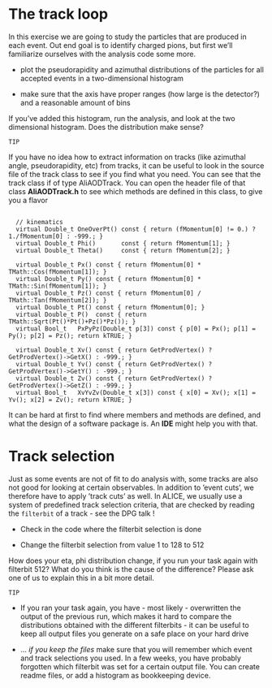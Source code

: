 # The track loop

In this exercise we are going to study the particles that are produced in each event. Out end goal is to identify charged pions, but first we’ll familiarize ourselves with the analysis code some more.

* plot the pseudorapidity and azimuthal distributions of the particles for all accepted events in a two-dimensional histogram

* make sure that the axis have proper ranges (how large is the detector?) and a reasonable amount of bins

If you’ve added this histogram, run the analysis, and look at the two dimensional histogram. Does the distribution make sense?

`TIP`

If you have no idea how to extract information on tracks (like azimuthal angle, pseudorapidity, etc) from tracks, it can be useful to look in the source file of the track class to see if you find what you need. You can see that the track class if of type AliAODTrack. You can open the header file of that class **AliAODTrack.h** to see which methods are defined in this class, to give you a flavor

```

  // kinematics
  virtual Double_t OneOverPt() const { return (fMomentum[0] != 0.) ? 1./fMomentum[0] : -999.; }
  virtual Double_t Phi()       const { return fMomentum[1]; }
  virtual Double_t Theta()     const { return fMomentum[2]; }
  
  virtual Double_t Px() const { return fMomentum[0] * TMath::Cos(fMomentum[1]); }
  virtual Double_t Py() const { return fMomentum[0] * TMath::Sin(fMomentum[1]); }
  virtual Double_t Pz() const { return fMomentum[0] / TMath::Tan(fMomentum[2]); }
  virtual Double_t Pt() const { return fMomentum[0]; }
  virtual Double_t P()  const { return TMath::Sqrt(Pt()*Pt()+Pz()*Pz()); }
  virtual Bool_t   PxPyPz(Double_t p[3]) const { p[0] = Px(); p[1] = Py(); p[2] = Pz(); return kTRUE; }

  virtual Double_t Xv() const { return GetProdVertex() ? GetProdVertex()->GetX() : -999.; }
  virtual Double_t Yv() const { return GetProdVertex() ? GetProdVertex()->GetY() : -999.; }
  virtual Double_t Zv() const { return GetProdVertex() ? GetProdVertex()->GetZ() : -999.; }
  virtual Bool_t   XvYvZv(Double_t x[3]) const { x[0] = Xv(); x[1] = Yv(); x[2] = Zv(); return kTRUE; }

```

It can be hard at first to find where members and methods are defined, and what the design of a software package is. An **IDE** might help you with that. 



# Track selection

Just as some events are not of fit to do analysis with, some tracks are also not good for looking at certain observables. In addition to ’event cuts’, we therefore have to apply ’track cuts’ as well. In ALICE, we usually use a system of predefined track selection criteria, that are checked by reading the `filterbit` of a track - see the DPG talk !

* Check in the code where the filterbit selection is done

* Change the filterbit selection from value 1 to 128 to 512

How does your eta, phi distribution change, if you run your task again with filterbit 512? What do you think is the cause of the difference? Please ask one of us to explain this in a bit more detail.

`TIP`

* If you ran your task again, you have - most likely - overwritten the output of the previous run, which makes it hard to compare the distributions obtained with the different filterbits - it can be useful to keep all output files you generate on a safe place on your hard drive

* ... _if you keep the files_ make sure that you will remember which event and track selections you used. In a few weeks, you have probably forgotten which filterbit was set for a certain output file. You can create readme files, or add a histogram as bookkeeping device.
